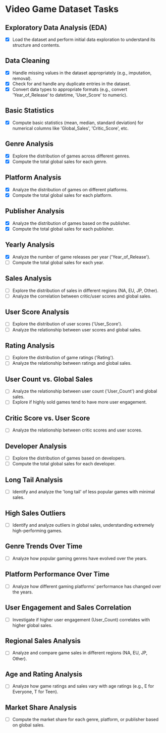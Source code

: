 # Video Game Dataset Tasks

## Exploratory Data Analysis (EDA)
- [x] Load the dataset and perform initial data exploration to understand its structure and contents.

## Data Cleaning
- [x] Handle missing values in the dataset appropriately (e.g., imputation, removal).
- [x] Check for and handle any duplicate entries in the dataset.
- [x] Convert data types to appropriate formats (e.g., convert 'Year_of_Release' to datetime, 'User_Score' to numeric).

## Basic Statistics
- [x] Compute basic statistics (mean, median, standard deviation) for numerical columns like 'Global_Sales', 'Critic_Score', etc.

## Genre Analysis
- [x] Explore the distribution of games across different genres.
- [x] Compute the total global sales for each genre.

## Platform Analysis
- [x] Analyze the distribution of games on different platforms.
- [x] Compute the total global sales for each platform.

## Publisher Analysis
- [x] Analyze the distribution of games based on the publisher.
- [x] Compute the total global sales for each publisher.

## Yearly Analysis
- [x] Analyze the number of game releases per year ('Year_of_Release').
- [ ] Compute the total global sales for each year.

## Sales Analysis
- [ ] Explore the distribution of sales in different regions (NA, EU, JP, Other).
- [ ] Analyze the correlation between critic/user scores and global sales.

## User Score Analysis
- [ ] Explore the distribution of user scores ('User_Score').
- [ ] Analyze the relationship between user scores and global sales.

## Rating Analysis
- [ ] Explore the distribution of game ratings ('Rating').
- [ ] Analyze the relationship between ratings and global sales.

## User Count vs. Global Sales
- [ ] Analyze the relationship between user count ('User_Count') and global sales.
- [ ] Explore if highly sold games tend to have more user engagement.

## Critic Score vs. User Score
- [ ] Analyze the relationship between critic scores and user scores.

## Developer Analysis
- [ ] Explore the distribution of games based on developers.
- [ ] Compute the total global sales for each developer.

## Long Tail Analysis
- [ ] Identify and analyze the 'long tail' of less popular games with minimal sales.

## High Sales Outliers
- [ ] Identify and analyze outliers in global sales, understanding extremely high-performing games.

## Genre Trends Over Time
- [ ] Analyze how popular gaming genres have evolved over the years.

## Platform Performance Over Time
- [ ] Analyze how different gaming platforms' performance has changed over the years.

## User Engagement and Sales Correlation
- [ ] Investigate if higher user engagement (User_Count) correlates with higher global sales.

## Regional Sales Analysis
- [ ] Analyze and compare game sales in different regions (NA, EU, JP, Other).

## Age and Rating Analysis
- [ ] Analyze how game ratings and sales vary with age ratings (e.g., E for Everyone, T for Teen).

## Market Share Analysis
- [ ] Compute the market share for each genre, platform, or publisher based on global sales.


